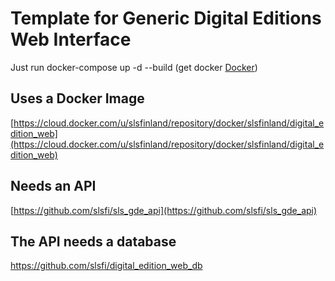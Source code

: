 # Template for Generic Digital Editions Web Interface

Just run docker-compose up -d --build (get docker [Docker](https://www.docker.com/get-started))

## Uses a Docker Image
[https://cloud.docker.com/u/slsfinland/repository/docker/slsfinland/digital_edition_web](https://cloud.docker.com/u/slsfinland/repository/docker/slsfinland/digital_edition_web)

## Needs an API
[https://github.com/slsfi/sls_gde_api](https://github.com/slsfi/sls_gde_api)

## The API needs a database
https://github.com/slsfi/digital_edition_web_db
